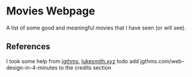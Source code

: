 # Movies Webpage
A list of some good and meaningful movies that I have seen (or will see).

## References
I took some help from <a href=https://jgthms.com/web-design-in-4-minutes>jgthms</a>, <a href=https://lukesmith.xyz>lukesmith.xyz</a>
todo
add jgthms.com/web-design-in-4-minutes to the credits section
